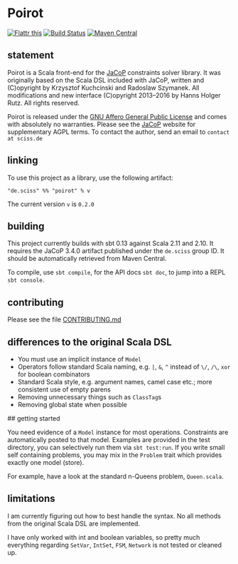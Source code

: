 # Poirot

[![Flattr this](http://api.flattr.com/button/flattr-badge-large.png)](https://flattr.com/submit/auto?user_id=sciss&url=https%3A%2F%2Fgithub.com%2FSciss%2FPoirot&title=Poirot&language=Scala&tags=github&category=software)
[![Build Status](https://travis-ci.org/Sciss/Poirot.svg?branch=master)](https://travis-ci.org/Sciss/Poirot)
[![Maven Central](https://maven-badges.herokuapp.com/maven-central/de.sciss/poirot_2.11/badge.svg)](https://maven-badges.herokuapp.com/maven-central/de.sciss/poirot_2.11)

## statement

Poirot is a Scala front-end for the [JaCoP](https://github.com/Sciss/jacop) constraints solver library. It was
originally based on the Scala DSL included with JaCoP, written and (C)opyright by Krzysztof Kuchcinski and
Radoslaw Szymanek. All modifications and new interface (C)opyright 2013&ndash;2016 by Hanns Holger Rutz. All rights reserved.

Poirot is released under the [GNU Affero General Public License](http://github.com/Sciss/Poirot/blob/master/LICENSE)
and comes with absolutely no warranties. Please see the [JaCoP](http://jacop.osolpro.com/index.php?option=com_content&view=article&id=5&Itemid=2)
website for supplementary AGPL terms. To contact the author, send an email to `contact at sciss.de`

## linking

To use this project as a library, use the following artifact:

    "de.sciss" %% "poirot" % v

The current version `v` is `0.2.0`

## building

This project currently builds with sbt 0.13 against Scala 2.11 and 2.10. It requires the JaCoP 3.4.0 artifact published under
the `de.sciss` group ID. It should be automatically retrieved from Maven Central.

To compile, use `sbt compile`, for the API docs `sbt doc`, to jump into a REPL `sbt console`.

## contributing

Please see the file [CONTRIBUTING.md](CONTRIBUTING.md)

## differences to the original Scala DSL

- You must use an implicit instance of `Model`
- Operators follow standard Scala naming, e.g. `|`, `&`, `^` instead of `\/`, `/\`, `xor` for boolean combinators
- Standard Scala style, e.g. argument names, camel case etc.; more consistent use of empty parens
- Removing unnecessary things such as `ClassTag`s
- Removing global state when possible

## getting started

You need evidence of a `Model` instance for most operations. Constraints are automatically posted to that model.
Examples are provided in the test directory, you can selectively run them via `sbt test:run`. If you write small
self containing problems, you may mix in the `Problem` trait which provides exactly one model (store).

For example, have a look at the standard n-Queens problem, `Queen.scala`.

## limitations

I am currently figuring out how to best handle the syntax. No all methods from the original Scala DSL are implemented.

I have only worked with int and boolean variables, so pretty much everything regarding `SetVar`, `IntSet`, `FSM`,
`Network` is not tested or cleaned up.
